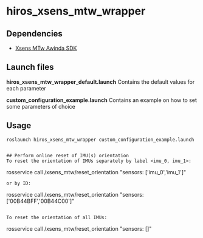 # hiros_xsens_mtw_wrapper


## Dependencies
* [Xsens MTw Awinda SDK](https://www.xsens.com/products/mtw-awinda)


## Launch files
**hiros\_xsens\_mtw\_wrapper\_default.launch**
Contains the default values for each parameter

**custom\_configuration\_example.launch**
Contains an example on how to set some parameters of choice


## Usage
```
roslaunch hiros_xsens_mtw_wrapper custom_configuration_example.launch


## Perform online reset of IMU(s) orientation
To reset the orientation of IMUs separately by label <imu_0, imu_1>:
```
rosservice call /xsens_mtw/reset_orientation "sensors: ['imu_0','imu_1']"
```
or by ID:
```
rosservice call /xsens_mtw/reset_orientation "sensors: ['00B44BFF','00B44C00']"
```

To reset the orientation of all IMUs:
```
rosservice call /xsens_mtw/reset_orientation "sensors: []"
```
